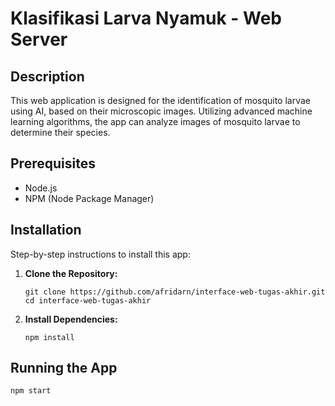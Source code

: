 # Klasifikasi Larva Nyamuk - Web Server

## Description

This web application is designed for the identification of mosquito larvae using AI, based on their microscopic images. Utilizing advanced machine learning algorithms, the app can analyze images of mosquito larvae to determine their species.

## Prerequisites

- Node.js
- NPM (Node Package Manager)

## Installation

Step-by-step instructions to install this app:

1. **Clone the Repository:**

   ```
   git clone https://github.com/afridarn/interface-web-tugas-akhir.git
   cd interface-web-tugas-akhir
   ```

2. **Install Dependencies:**
   ```
   npm install
   ```

## Running the App

```
npm start
```
